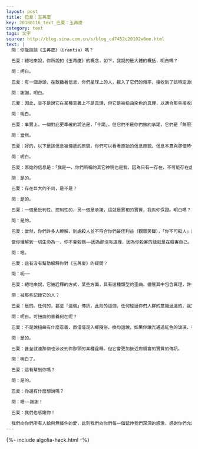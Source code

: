```yaml
---
layout: post
title: 巴夏：玉苒廈
key: 20180116_text_巴夏：玉苒廈
category: text
tags: 文字
source: http://blog.sina.com.cn/s/blog_cd7452c20102w6me.html
text: |
  問：你能談談《玉苒廈》（Urantia）嗎？

  巴夏：總地來說，你所說的《玉苒廈》的概念，如下，我說的是大體的概括，明白嗎？

  問：明白。

  巴夏：有一個源頭，在散播著信息，你們星球上的人，接入了它們的頻率，接收到了該特定源頭的信息，然而，同時，總體而言，不是說每一個情況，不是說每一句，但是總體而言，貫穿該作品，接收到該信息的個體，在你們所稱的通靈或心靈感應狀態下，確實由於其背景、成長背景、和對實相的信念系統，將你們所稱的宗教觀點，有點多地加入到了其中，比傳遞該信息的源頭的實際的本來的意圖要多。你明白嗎？

  問：謝謝，明白。

  巴夏：因此，並不是說它在某種意義上不是真理，但它是被扭曲染色的真理，以適合那些接收該信息的特定人群，因為他們能夠理解那些概念的唯一方式，是用他們熟悉的術語來表述，從而在某種程度上可能造成了某些人對該信息的基礎的誤解。讓我們來提供一點必要的例子，不必然是關於《玉苒廈》這份信息，而是關於你們星球上許多人所認知的聖經信息，例如，在你們的聖經裡有「十誡」的概念，明白？

  問：明白。

  巴夏：事實上，一個對此更準確的說法是，「十諾」，但它們不是你們做的承諾，它們是「無限造物主」向你們做的承諾，再一次，讓我們給你舉個例子，幫助你瞭解詮釋是如何造成歪曲的，通常被你們詮釋的「第一誡」，引述你們的聖經，「我是主你們的神，在我面前你們不可有虛假的神」，你記得這句嗎？你熟悉這句嗎？

  問：當然。

  巴夏：好的，以下是該信息被傳遞的原貌，你們可以看看原始的信息原貌、信息本意與那個時代的領會所做的詮釋之間有何不同，你明白嗎？

  問：明白。

  巴夏：原始的信息是：「我是一，你們所稱的其它神明也是我，因為只有一存在，不可能存在虛假的神，因為一切都存在於我內」。你看出不同了嗎？

  問：是的。

  巴夏：存在巨大的不同，是不是？

  問：是的。

  巴夏：一個是批判性、控制性的，另一個是承諾，這就是實相的實質，我向你保證。明白嗎？

  問：是的。

  巴夏：當然，你們許多人瞭解，到處殺人並不符合你們最佳利益（觀眾笑聲），「你不可殺人」這條誡命，確實看起來在你們星球上是個不錯的準則，再次的，真實的詮釋和真實的承諾，是：「當你理解到一切生命為一，你將不會殺戮。」現在你們保留下來的是哪一部分？「你不可殺戮。」

  當你理解到一切生命為一，你不會殺戮——因為那沒有道理，因為你殺害的話就是在殺害自己。這是完整的概念。但是由於存在於你們星球上的等級結構，它們被看成是來自一個統治者的評判。「你可以這麼做」，「你不可那麼做」。而事實上，它們是存在狀態的聲明，是保證，是許諾，當你知道一切生命是一體時，你自會知道為什麼你不殺戮，事實上你會知道你其實無法殺害，因為一切都是永恆的。這就是該信息的完整要旨。你看到不同之處了嗎？ 你看到詮釋背後的概念了嗎？

  問：嗯。

  巴夏：這有沒有幫助解釋你對《玉苒廈》的疑問？

  問：呃⋯⋯

  巴夏：總地來說，它被詮釋的方式，某些方面，具有這種類型的歪曲，儘管其中包含真理，許多人將該信息製作成的形式，卻可能不是它本來意圖的呈現方式。

  問：被那些記錄它的人？

  巴夏：是的。任何的，甚至「這個」傳訊，此刻的這個，任何經過你們人群的意識過濾的，就定義而言，都必然會染上某種形式的色彩，以便你們實相能夠理解其含義。接受信息的個體在其真誠度的最大範圍內，盡其所能地讓自己透明，以允許信息儘可能地純粹無染地通過，但是就定義而言，你們正在接收的信息必然在某種程度上受到了參雜和過濾，否則你們就根本不會有信息的傳訊了，因為它必須被轉譯成你們的語言，在某種程度上轉譯成你們維度對實相的理解。你明白嗎？

  問：明白。可扭曲的意義何在呢？

  巴夏：不是說扭曲有什麼意義，而僅僅是入鄉隨俗。換句話說，如果你讓光通過紅色的玻璃，從另一邊看到的光只能是染上了紅色，因為該玻璃的本質就是紅色，並不是說那塊玻璃有著「邪惡的議程」，「我要把光變成紅色！我要把它扭曲！」當然那不是不可能，但是我們所描述的只是實相轉換的實質。真的，唯一接近純淨傳訊的方式（就連這也依然涉及到某種詮釋），是我自己和你之間的，直接的心靈感應接觸。你明白了嗎？

  問：是的。

  巴夏：甚至就連那個也涉及到你那頭的某種詮釋。但它會更加接近對領會的實質的傳訊。

  問：明白了。

  巴夏：這有幫到你嗎？

  問：是的。

  巴夏：你還有什麼想說嗎？

  問：嗯⋯⋯謝謝！

  巴夏：我們也感謝你！

  我們向你們所有人給與無條件的愛，此刻我們向你們每一個延伸我們深深的感激，感謝你們允許我們文明與你們在此刻以這種方式共同創造了這份特別連接和互動，再一次，我們強烈地請求你們，對你們的夢想採取行動，並且活出你的夢，而不是僅僅坐在那裡做著生存之夢。我們感謝你們，我們無條件地愛你們所有人，謝謝遊戲，日安。
---
```


{%- include algolia-hack.html -%}
